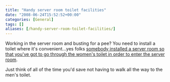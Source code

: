 ```yaml
---
title: "Handy server room toilet facilities"
date: "2008-06-24T15:52:52+00:00"
categories: [General]
tags: []
aliases: [/handy-server-room-toilet-facilities/]
---
```


Working in the server room and busting for a pee? You need to install a toilet where it's convenient...yes folks [somebody installed a server room so that you've got to go through the women's toilet in order to enter the server room](http://thedailywtf.com/Articles/The-Stalled-Server-Room.aspx).

Just think of all of the time you'd save not having to walk all the way to the men's toilet.
